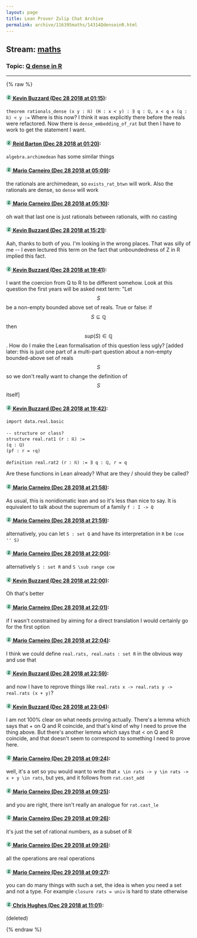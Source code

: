 ```yaml
---
layout: page
title: Lean Prover Zulip Chat Archive 
permalink: archive/116395maths/14314QdenseinR.html
---
```


## Stream: [maths](index.html)
### Topic: [Q dense in R](14314QdenseinR.html)

---


{% raw %}
#### [![Click to go to Zulip](../../assets/img/zulip2.png) Kevin Buzzard (Dec 28 2018 at 01:15)](https://leanprover.zulipchat.com/#narrow/stream/116395-maths/topic/Q%20dense%20in%20R/near/152627608):
`theorem rationals_dense (x y : ℝ) (H : x < y) : ∃ q : ℚ, x < q ∧ (q : ℝ) < y :=` Where is this now? I think it was explicitly there before the reals were refactored. Now there is `dense_embedding_of_rat` but then I have to work to get the statement I want.

#### [![Click to go to Zulip](../../assets/img/zulip2.png) Reid Barton (Dec 28 2018 at 01:20)](https://leanprover.zulipchat.com/#narrow/stream/116395-maths/topic/Q%20dense%20in%20R/near/152627809):
`algebra.archimedean` has some similar things

#### [![Click to go to Zulip](../../assets/img/zulip2.png) Mario Carneiro (Dec 28 2018 at 05:09)](https://leanprover.zulipchat.com/#narrow/stream/116395-maths/topic/Q%20dense%20in%20R/near/152634813):
the rationals are archimedean, so `exists_rat_btwn` will work. Also the rationals are dense, so `dense` will work

#### [![Click to go to Zulip](../../assets/img/zulip2.png) Mario Carneiro (Dec 28 2018 at 05:10)](https://leanprover.zulipchat.com/#narrow/stream/116395-maths/topic/Q%20dense%20in%20R/near/152634858):
oh wait that last one is just rationals between rationals, with no casting

#### [![Click to go to Zulip](../../assets/img/zulip2.png) Kevin Buzzard (Dec 28 2018 at 15:21)](https://leanprover.zulipchat.com/#narrow/stream/116395-maths/topic/Q%20dense%20in%20R/near/152655840):
Aah, thanks to both of you. I'm looking in the wrong places. That was silly of me -- I even lectured this term on the fact that unboundedness of Z in R implied this fact.

#### [![Click to go to Zulip](../../assets/img/zulip2.png) Kevin Buzzard (Dec 28 2018 at 19:41)](https://leanprover.zulipchat.com/#narrow/stream/116395-maths/topic/Q%20dense%20in%20R/near/152666498):
I want the coercion from Q to R to be different somehow. Look at this question the first years will be asked next term: "Let $$S$$ be a non-empty bounded above set of reals. True or false: if $$S\subseteq\mathbb{Q}$$ then $$sup(S)\in\mathbb{Q}$$. How do I make the Lean formalisation of this question less ugly? [added later: this is just one part of a multi-part question about a non-empty bounded-above set of reals $$S$$ so we don't really want to change the definition of $$S$$ itself]

#### [![Click to go to Zulip](../../assets/img/zulip2.png) Kevin Buzzard (Dec 28 2018 at 19:42)](https://leanprover.zulipchat.com/#narrow/stream/116395-maths/topic/Q%20dense%20in%20R/near/152666549):
```lean
import data.real.basic

-- structure or class?
structure real.rat1 (r : ℝ) :=
(q : ℚ)
(pf : r = ↑q)

definition real.rat2 (r : ℝ) := ∃ q : ℚ, r = q
```
Are these functions in Lean already? What are they / should they be called?

#### [![Click to go to Zulip](../../assets/img/zulip2.png) Mario Carneiro (Dec 28 2018 at 21:58)](https://leanprover.zulipchat.com/#narrow/stream/116395-maths/topic/Q%20dense%20in%20R/near/152672823):
As usual, this is nonidiomatic lean and so it's less than nice to say. It is equivalent to talk about the supremum of a family `f : I -> Q`

#### [![Click to go to Zulip](../../assets/img/zulip2.png) Mario Carneiro (Dec 28 2018 at 21:59)](https://leanprover.zulipchat.com/#narrow/stream/116395-maths/topic/Q%20dense%20in%20R/near/152672849):
alternatively, you can let `S : set Q` and have its interpretation in `R` be `(coe '' S)`

#### [![Click to go to Zulip](../../assets/img/zulip2.png) Mario Carneiro (Dec 28 2018 at 22:00)](https://leanprover.zulipchat.com/#narrow/stream/116395-maths/topic/Q%20dense%20in%20R/near/152672917):
alternatively `S : set R` and `S \sub range coe`

#### [![Click to go to Zulip](../../assets/img/zulip2.png) Kevin Buzzard (Dec 28 2018 at 22:00)](https://leanprover.zulipchat.com/#narrow/stream/116395-maths/topic/Q%20dense%20in%20R/near/152672923):
Oh that's better

#### [![Click to go to Zulip](../../assets/img/zulip2.png) Mario Carneiro (Dec 28 2018 at 22:01)](https://leanprover.zulipchat.com/#narrow/stream/116395-maths/topic/Q%20dense%20in%20R/near/152672949):
if I wasn't constrained by aiming for a direct translation I would certainly go for the first option

#### [![Click to go to Zulip](../../assets/img/zulip2.png) Mario Carneiro (Dec 28 2018 at 22:04)](https://leanprover.zulipchat.com/#narrow/stream/116395-maths/topic/Q%20dense%20in%20R/near/152673077):
I think we could define `real.rats, real.nats : set R` in the obvious way and use that

#### [![Click to go to Zulip](../../assets/img/zulip2.png) Kevin Buzzard (Dec 28 2018 at 22:59)](https://leanprover.zulipchat.com/#narrow/stream/116395-maths/topic/Q%20dense%20in%20R/near/152675391):
and now I have to reprove things like `real.rats x -> real.rats y -> real.rats (x + y)`?

#### [![Click to go to Zulip](../../assets/img/zulip2.png) Kevin Buzzard (Dec 28 2018 at 23:04)](https://leanprover.zulipchat.com/#narrow/stream/116395-maths/topic/Q%20dense%20in%20R/near/152675592):
I am not 100% clear on what needs proving actually. There's a lemma which says that + on Q and R coincide, and that's kind of why I need to prove the thing above. But there's another lemma which says that < on Q and R coincide, and that doesn't seem to correspond to something I need to prove here.

#### [![Click to go to Zulip](../../assets/img/zulip2.png) Mario Carneiro (Dec 29 2018 at 09:24)](https://leanprover.zulipchat.com/#narrow/stream/116395-maths/topic/Q%20dense%20in%20R/near/152696668):
well, it's a set so you would want to write that `x \in rats -> y \in rats -> x + y \in rats`, but yes, and it follows from `rat.cast_add`

#### [![Click to go to Zulip](../../assets/img/zulip2.png) Mario Carneiro (Dec 29 2018 at 09:25)](https://leanprover.zulipchat.com/#narrow/stream/116395-maths/topic/Q%20dense%20in%20R/near/152696679):
and you are right, there isn't really an analogue for `rat.cast_le`

#### [![Click to go to Zulip](../../assets/img/zulip2.png) Mario Carneiro (Dec 29 2018 at 09:26)](https://leanprover.zulipchat.com/#narrow/stream/116395-maths/topic/Q%20dense%20in%20R/near/152696719):
it's just the set of rational numbers, as a subset of R

#### [![Click to go to Zulip](../../assets/img/zulip2.png) Mario Carneiro (Dec 29 2018 at 09:26)](https://leanprover.zulipchat.com/#narrow/stream/116395-maths/topic/Q%20dense%20in%20R/near/152696720):
all the operations are real operations

#### [![Click to go to Zulip](../../assets/img/zulip2.png) Mario Carneiro (Dec 29 2018 at 09:27)](https://leanprover.zulipchat.com/#narrow/stream/116395-maths/topic/Q%20dense%20in%20R/near/152696726):
you can do many things with such a set, the idea is when you need a set and not a type. For example `closure rats = univ` is hard to state otherwise

#### [![Click to go to Zulip](../../assets/img/zulip2.png) Chris Hughes (Dec 29 2018 at 11:01)](https://leanprover.zulipchat.com/#narrow/stream/116395-maths/topic/Q%20dense%20in%20R/near/152699297):
(deleted)


{% endraw %}
